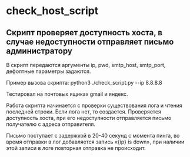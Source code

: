 # check_host_script
## Скрипт проверяет доступность хоста, в случае недоступности отправляет письмо администратору
В скрипт передаются аргументы ip, pwd, smtp_host, smtp_port, дефолтные параметры задаются.

Пример вызова скрипта:
python3 ./check_script.py --ip 8.8.8.8 

Тестировал на почтовых ящиках gmail и яндекс.


Работа скрипта начинается с проверки существования лога и чтения последней строки. Если лога нет, то создается. Проверяется доступность хоста, при его недоступности отправляется письмо получателю с адреса отправителя.


Письмо поступает с задержкой в 20-40 секунд с момента пинга, во время отправки в лог добавляется запись «{ip} is down», при наличии этой записи в логе повторная отправка не происходит.
